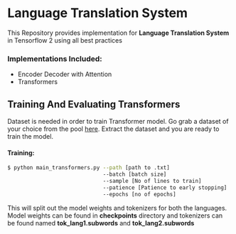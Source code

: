 # Language Translation System
This Repository provides implementation for <strong>Language Translation System</strong> 
in Tensorflow 2 using all best practices
 ### Implementations Included:
 - Encoder Decoder with Attention
 - Transformers
 
 ## Training And Evaluating Transformers
 Dataset is needed in order to train Transformer model. Go grab a dataset of your choice from the pool <a href='http://www.manythings.org/anki/'>here</a>. Extract the dataset and you are ready to train the model.
 #### Training:
 ```bash
 $ python main_transformers.py --path [path to .txt]
                               --batch [batch size]
                               --sample [No of lines to train]
                               --patience [Patience to early stopping]
                               --epochs [no of epochs]
 ```
 This will split out the model weights and tokenizers for both the languages.
 Model weights can be found in **checkpoints** directory and tokenizers can be found
 named **tok_lang1.subwords** and **tok_lang2.subwords**
